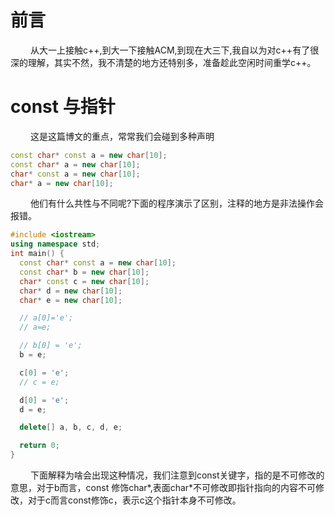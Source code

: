
# 前言
&emsp;&emsp; 从大一上接触c++,到大一下接触ACM,到现在大三下,我自以为对c++有了很深的理解，其实不然，我不清楚的地方还特别多，准备趁此空闲时间重学c++。

# const 与指针
&emsp;&emsp; 这是这篇博文的重点，常常我们会碰到多种声明
```cpp
const char* const a = new char[10];
const char* a = new char[10];
char* const a = new char[10];
char* a = new char[10];
```

&emsp;&emsp; 他们有什么共性与不同呢?下面的程序演示了区别，注释的地方是非法操作会报错。
```cpp
#include <iostream>
using namespace std;
int main() {
  const char* const a = new char[10];
  const char* b = new char[10];
  char* const c = new char[10];
  char* d = new char[10];
  char* e = new char[10];

  // a[0]='e';
  // a=e;

  // b[0] = 'e';
  b = e;

  c[0] = 'e';
  // c = e;

  d[0] = 'e';
  d = e;

  delete[] a, b, c, d, e;

  return 0;
}
```

&emsp;&emsp; 下面解释为啥会出现这种情况，我们注意到const关键字，指的是不可修改的意思，对于b而言，const 修饰char*,表面char*不可修改即指针指向的内容不可修改，对于c而言const修饰c，表示c这个指针本身不可修改。


